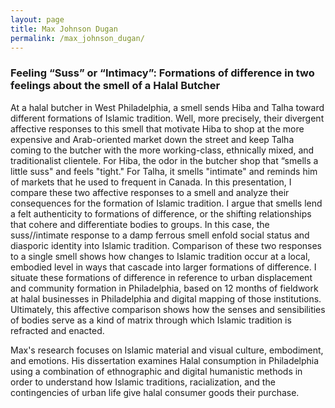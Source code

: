```yaml
---
layout: page
title: Max Johnson Dugan
permalink: /max_johnson_dugan/
---
```


<h3>Feeling “Suss” or “Intimacy”: Formations of difference in two feelings about the smell of a Halal Butcher</h3>

<p>At a halal butcher in West Philadelphia, a smell sends Hiba and Talha toward different formations of Islamic tradition. Well, more precisely, their divergent affective responses to this smell that motivate Hiba to shop at the more expensive and Arab-oriented market down the street and keep Talha coming to the butcher with the more working-class, ethnically mixed, and traditionalist clientele. For Hiba, the odor in the butcher shop that “smells a little suss" and feels "tight." For Talha, it smells "intimate" and reminds him of markets that he used to frequent in Canada. In this presentation, I compare these two affective responses to a smell and analyze their consequences for the formation of Islamic tradition. I argue that smells lend a felt authenticity to formations of difference, or the shifting relationships that cohere and differentiate bodies to groups. In this case, the suss//intimate response to a damp ferrous smell enfold social status and diasporic identity into Islamic tradition. Comparison of these two responses to a single smell shows how changes to Islamic tradition occur at a local, embodied level in ways that cascade into larger formations of difference. I situate these formations of difference in reference to urban displacement and community formation in Philadelphia, based on 12 months of fieldwork at halal businesses in Philadelphia and digital mapping of those institutions. Ultimately, this affective comparison shows how the senses and sensibilities of bodies serve as a kind of matrix through which Islamic tradition is refracted and enacted.</p>

<p>Max's research focuses on Islamic material and visual culture, embodiment, and emotions. His dissertation examines Halal consumption in Philadelphia using a combination of ethnographic and digital humanistic methods in order to understand how Islamic traditions, racialization, and the contingencies of urban life give halal consumer goods their purchase.</p>